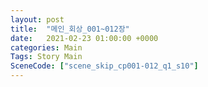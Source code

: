 ```yaml
---
layout: post
title:  "메인_회상_001~012장"
date:   2021-02-23 01:00:00 +0000
categories: Main
Tags: Story Main
SceneCode: ["scene_skip_cp001-012_q1_s10"]
---
```

